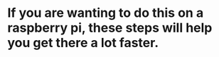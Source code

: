 # If you are wanting to do this on a raspberry pi, these steps will help you get there a lot faster.
